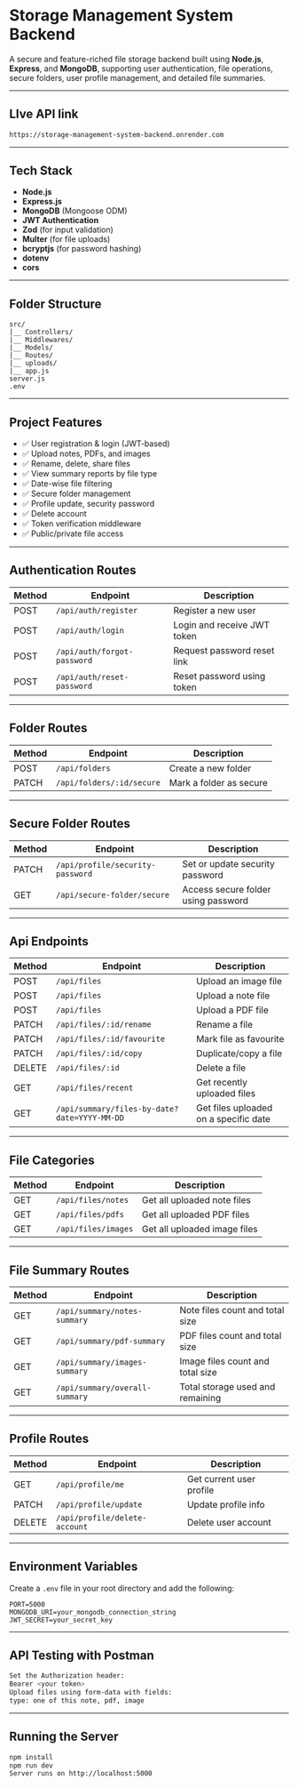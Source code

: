 #  Storage Management System Backend

A secure and feature-riched file storage backend built using **Node.js**, **Express**, and **MongoDB**, supporting user authentication, file operations, secure folders, user profile management, and detailed file summaries.

---

## LIve API link

```bash
https://storage-management-system-backend.onrender.com
```

---

##  Tech Stack

- **Node.js**
- **Express.js**
- **MongoDB** (Mongoose ODM)
- **JWT Authentication**
- **Zod** (for input validation)
- **Multer** (for file uploads)
- **bcryptjs** (for password hashing)
- **dotenv**
- **cors**

---

##  Folder Structure

```
src/
|__ Controllers/
|__ Middlewares/
|__ Models/
|__ Routes/
|__ uploads/
|__ app.js
server.js
.env
```

---

## Project Features

- ✅ User registration & login (JWT-based)
- ✅ Upload notes, PDFs, and images
- ✅ Rename, delete, share files
- ✅ View summary reports by file type
- ✅ Date-wise file filtering
- ✅ Secure folder management
- ✅ Profile update, security password
- ✅ Delete account
- ✅ Token verification middleware
- ✅ Public/private file access

---

##  Authentication Routes

| Method | Endpoint                        | Description                      |
|--------|----------------------------------|----------------------------------|
| POST   | `/api/auth/register`            | Register a new user              |
| POST   | `/api/auth/login`               | Login and receive JWT token      |
| POST   | `/api/auth/forgot-password`     | Request password reset link      |
| POST   | `/api/auth/reset-password`      | Reset password using token       |

---

##  Folder Routes

| Method | Endpoint                             | Description                   |
|--------|--------------------------------------|-------------------------------|
| POST   | `/api/folders`                       | Create a new folder           |
| PATCH  | `/api/folders/:id/secure`            | Mark a folder as secure       |

---

##  Secure Folder Routes

| Method | Endpoint                             | Description                             |
|--------|--------------------------------------|-----------------------------------------|
| PATCH  | `/api/profile/security-password`     | Set or update security password         |
| GET    | `/api/secure-folder/secure`          | Access secure folder using password     |

---

##  Api Endpoints

| Method | Endpoint                                         | Description                            |
|--------|--------------------------------------------------|----------------------------------------|
| POST   | `/api/files`                                     | Upload an image file                   |
| POST   | `/api/files`                                     | Upload a note file                     |
| POST   | `/api/files`                                     | Upload a PDF file                      |
| PATCH  | `/api/files/:id/rename`                          | Rename a file                          |
| PATCH  | `/api/files/:id/favourite`                       | Mark file as favourite                 |
| PATCH  | `/api/files/:id/copy`                            | Duplicate/copy a file                  |
| DELETE | `/api/files/:id`                                 | Delete a file                          |
| GET    | `/api/files/recent`                              | Get recently uploaded files            |
| GET    | `/api/summary/files-by-date?date=YYYY-MM-DD`     | Get files uploaded on a specific date  |

---

##  File Categories

| Method | Endpoint             | Description                    |
|--------|----------------------|--------------------------------|
| GET    | `/api/files/notes`   | Get all uploaded note files    |
| GET    | `/api/files/pdfs`    | Get all uploaded PDF files     |
| GET    | `/api/files/images`  | Get all uploaded image files   |

---

##  File Summary Routes

| Method | Endpoint                        | Description                            |
|--------|----------------------------------|----------------------------------------|
| GET    | `/api/summary/notes-summary`     | Note files count and total size        |
| GET    | `/api/summary/pdf-summary`       | PDF files count and total size         |
| GET    | `/api/summary/images-summary`    | Image files count and total size       |
| GET    | `/api/summary/overall-summary`   | Total storage used and remaining       |

---

##  Profile Routes

| Method | Endpoint                          | Description                  |
|--------|------------------------------------|------------------------------|
| GET    | `/api/profile/me`                 | Get current user profile     |
| PATCH  | `/api/profile/update`             | Update profile info          |
| DELETE | `/api/profile/delete-account`     | Delete user account          |

---

##  Environment Variables

Create a `.env` file in your root directory and add the following:

```env
PORT=5000
MONGODB_URI=your_mongodb_connection_string
JWT_SECRET=your_secret_key
```
---

## API Testing with Postman

```bash
Set the Authorization header:
Bearer <your token>
Upload files using form-data with fields:
type: one of this note, pdf, image
```

---

## Running the Server

```bash
npm install
npm run dev
Server runs on http://localhost:5000
```


